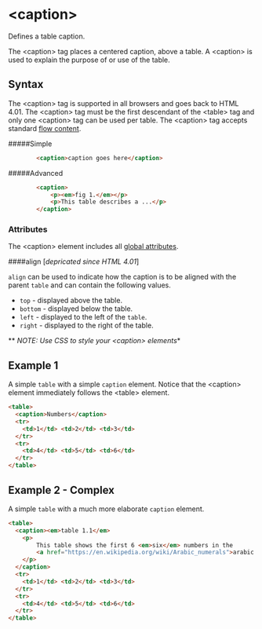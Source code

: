 # &lt;caption>

Defines a table caption.

The &lt;caption> tag places a centered caption, above a table. A &lt;caption> is used to explain the purpose of or use of the table. 

## Syntax

The &lt;caption> tag is supported in all browsers and goes back to HTML 4.01. The &lt;caption> tag must be the first descendant of the &lt;table> tag and only one &lt;caption> tag can be used per table. The &lt;caption> tag accepts standard [flow content](https://html.spec.whatwg.org/multipage/dom.html#flow-content-2).

#####Simple
```html
        <caption>caption goes here</caption>
```

#####Advanced
```html
        <caption>
            <p><em>fig 1.</em></p>
            <p>This table describes a ...</p>
        </caption>
```

### Attributes

The &lt;caption> element includes all [global attributes](https://developer.mozilla.org/en-US/docs/Web/HTML/Global_attributes).

####align [*depricated since HTML 4.01*]

`align` can be used to indicate how the caption is to be aligned with the parent `table` and can contain the following values.

- `top` - displayed above the table.
- `bottom` - displayed below the table.
- `left` - displayed to the left of the `table`.
-  `right` - displayed to the right of the table.

** *NOTE: Use CSS to style your &lt;caption> elements**

## Example 1

A simple `table` with a simple `caption` element. Notice that the &lt;caption> element immediately follows the &lt;table> element.

```html
<table>
  <caption>Numbers</caption>
  <tr>
    <td>1</td> <td>2</td> <td>3</td>
  </tr>
  <tr>
    <td>4</td> <td>5</td> <td>6</td>
  </tr>
</table>
```

## Example 2 - Complex

A simple `table` with a much more elaborate `caption` element.

```html
<table>
  <caption><em>table 1.1</em>
    <p>
        This table shows the first 6 <em>six</em> numbers in the 
        <a href="https://en.wikipedia.org/wiki/Arabic_numerals">arabic number system</a>.
    </p>
  </caption>
  <tr>
    <td>1</td> <td>2</td> <td>3</td>
  </tr>
  <tr>
    <td>4</td> <td>5</td> <td>6</td>
  </tr>
</table>
```